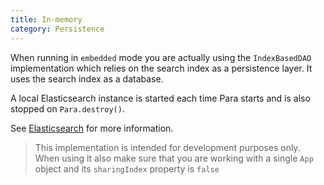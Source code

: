 ```yaml
---
title: In-memory
category: Persistence
---
```


When running in `embedded` mode you are actually using the `IndexBasedDAO` implementation which relies on the search
index as a persistence layer. It uses the search index as a database.

A local Elasticsearch instance is started each time Para starts and is also stopped on `Para.destroy()`.

See [Elasticsearch](#014-search) for more information.

> This implementation is intended for development purposes only. When using it also make sure that you are working with
a single `App` object and its `sharingIndex` property is `false`
